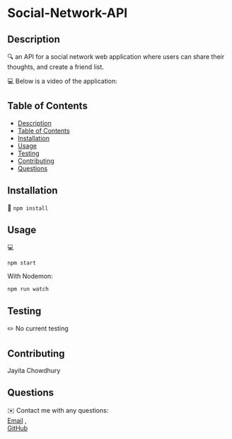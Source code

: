# Social-Network-API

## Description

🔍 an API for a social network web application where users can share their thoughts, and create a friend list.
  
💻 Below is a video of the application:

## Table of Contents
- [Description](#description)
- [Table of Contents](#table-of-contents)
- [Installation](#installation)
- [Usage](#usage)
- [Testing](#testing)
- [Contributing](#contributing)
- [Questions](#questions)

## Installation
💾 
`npm install`

## Usage
💻   
  
`npm start`

With Nodemon:

`npm run watch`

## Testing
✏️
No current testing

## Contributing
Jayita Chowdhury

## Questions
✉️ Contact me with any questions:<br/> [Email](mailto:jayita.chowdhury.1987@gmail.com) , <br/>[GitHub](https://github.com/jayita87)